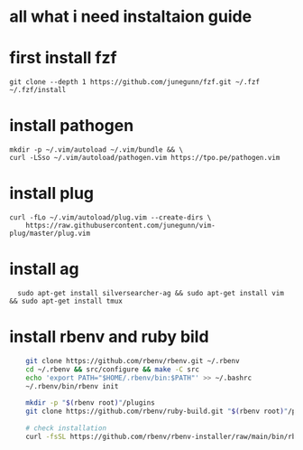 # all what i need instaltaion guide

# first install fzf

```
git clone --depth 1 https://github.com/junegunn/fzf.git ~/.fzf
~/.fzf/install
```

# install pathogen

```
mkdir -p ~/.vim/autoload ~/.vim/bundle && \
curl -LSso ~/.vim/autoload/pathogen.vim https://tpo.pe/pathogen.vim
```

# install plug

```
curl -fLo ~/.vim/autoload/plug.vim --create-dirs \
    https://raw.githubusercontent.com/junegunn/vim-plug/master/plug.vim
```

# install ag

```
  sudo apt-get install silversearcher-ag && sudo apt-get install vim && sudo apt-get install tmux
```

# install rbenv and ruby bild

```bash
    git clone https://github.com/rbenv/rbenv.git ~/.rbenv
    cd ~/.rbenv && src/configure && make -C src
    echo 'export PATH="$HOME/.rbenv/bin:$PATH"' >> ~/.bashrc
    ~/.rbenv/bin/rbenv init
    
    mkdir -p "$(rbenv root)"/plugins
    git clone https://github.com/rbenv/ruby-build.git "$(rbenv root)"/plugins/ruby-build
    
    # check installation
    curl -fsSL https://github.com/rbenv/rbenv-installer/raw/main/bin/rbenv-doctor | bash
```
